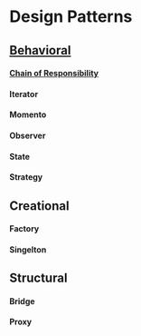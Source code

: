 # Design Patterns

## [Behavioral](./src/com/agc/behavioral)
#### [Chain of Responsibility](./src/com/agc/behavioral/chainOfResponsibility)
#### Iterator
#### Momento
#### Observer
#### State
#### Strategy

## Creational
#### Factory
#### Singelton

## Structural
#### Bridge
#### Proxy
